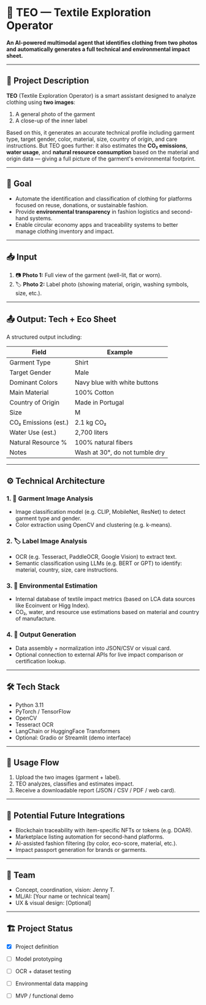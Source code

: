 
# 🧠 TEO — Textile Exploration Operator

**An AI-powered multimodal agent that identifies clothing from two photos and automatically generates a full technical and environmental impact sheet.**

---

## 📌 Project Description

**TEO** (Textile Exploration Operator) is a smart assistant designed to analyze clothing using **two images**:

1. A general photo of the garment
2. A close-up of the inner label

Based on this, it generates an accurate technical profile including garment type, target gender, color, material, size, country of origin, and care instructions. But TEO goes further: it also estimates the **CO₂ emissions**, **water usage**, and **natural resource consumption** based on the material and origin data — giving a full picture of the garment's environmental footprint.

---

## 🎯 Goal

* Automate the identification and classification of clothing for platforms focused on reuse, donations, or sustainable fashion.
* Provide **environmental transparency** in fashion logistics and second-hand systems.
* Enable circular economy apps and traceability systems to better manage clothing inventory and impact.

---

## 📥 Input

1. 📷 **Photo 1:** Full view of the garment (well-lit, flat or worn).
2. 🏷️ **Photo 2:** Label photo (showing material, origin, washing symbols, size, etc.).

---

## 📤 Output: Tech + Eco Sheet

A structured output including:

| Field                | Example                        |
| -------------------- | ------------------------------ |
| Garment Type         | Shirt                          |
| Target Gender        | Male                           |
| Dominant Colors      | Navy blue with white buttons   |
| Main Material        | 100% Cotton                    |
| Country of Origin    | Made in Portugal               |
| Size                 | M                              |
| CO₂ Emissions (est.) | 2.1 kg CO₂                     |
| Water Use (est.)     | 2,700 liters                   |
| Natural Resource %   | 100% natural fibers            |
| Notes                | Wash at 30°, do not tumble dry |

---

## ⚙️ Technical Architecture

### 1. 📸 Garment Image Analysis

* Image classification model (e.g. CLIP, MobileNet, ResNet) to detect garment type and gender.
* Color extraction using OpenCV and clustering (e.g. k-means).

### 2. 🏷️ Label Image Analysis

* OCR (e.g. Tesseract, PaddleOCR, Google Vision) to extract text.
* Semantic classification using LLMs (e.g. BERT or GPT) to identify: material, country, size, care instructions.

### 3. 🌱 Environmental Estimation

* Internal database of textile impact metrics (based on LCA data sources like Ecoinvent or Higg Index).
* CO₂, water, and resource use estimations based on material and country of manufacture.

### 4. 🧠 Output Generation

* Data assembly + normalization into JSON/CSV or visual card.
* Optional connection to external APIs for live impact comparison or certification lookup.

---

## 🛠️ Tech Stack

* Python 3.11
* PyTorch / TensorFlow
* OpenCV
* Tesseract OCR
* LangChain or HuggingFace Transformers
* Optional: Gradio or Streamlit (demo interface)

---

## 🚀 Usage Flow

1. Upload the two images (garment + label).
2. TEO analyzes, classifies and estimates impact.
3. Receive a downloadable report (JSON / CSV / PDF / web card).

---

## 🔗 Potential Future Integrations

* Blockchain traceability with item-specific NFTs or tokens (e.g. DOAR).
* Marketplace listing automation for second-hand platforms.
* AI-assisted fashion filtering (by color, eco-score, material, etc.).
* Impact passport generation for brands or garments.

---

## 👥 Team

* Concept, coordination, vision: Jenny T.
* ML/AI: \[Your name or technical team]
* UX & visual design: \[Optional]

---

## 🏗️ Project Status

* [x] Project definition
* [ ] Model prototyping
* [ ] OCR + dataset testing
* [ ] Environmental data mapping
* [ ] MVP / functional demo


